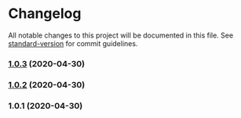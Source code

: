 # Changelog

All notable changes to this project will be documented in this file. See [standard-version](https://github.com/conventional-changelog/standard-version) for commit guidelines.

### [1.0.3](https://github.com/Support-pp/sinusbot-ts/compare/v1.0.2...v1.0.3) (2020-04-30)

### [1.0.2](https://github.com/Support-pp/sinusbot-ts/compare/v1.0.1...v1.0.2) (2020-04-30)

### 1.0.1 (2020-04-30)
